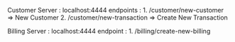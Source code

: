Customer Server : localhost:4444
    endpoints : 
        1. /customer/new-customer => New Customer
        2. /customer/new-transaction => Create New Transaction

Billing Server : localhost:4444
    endpoint :
        1. /billing/create-new-billing

